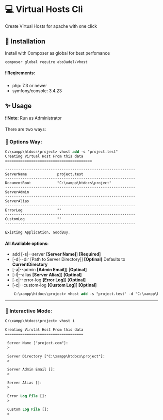 # :computer: Virtual Hosts Cli
Create Virtual Hosts for apache with one click

## :wrench: Installation
Install with Composer as global for best perfomance
```
composer global require abo3adel/vhost
```
#### :heavy_exclamation_mark: Reqirements:
* php: 7.3 or newer
* symfony/console: 3.4.23


## :sparkles: Usage
**:heavy_exclamation_mark: Note:** Run as Administrator

There are two ways:
### :fax: Options Way:
```ps 
C:\xampp\htdocs\project> vhost add -s "project.test"
Creating Virtual Host From this data
========================================

------------------------------------------------------------
ServerName              project.test
------------------------------------------------------------
DocumentRoot            "C:\xampp\htdocs\project"
------------------------------------------------------------
ServerAdmin             
------------------------------------------------------------
ServerAlias             
------------------------------------------------------------
ErrorLog                ""
------------------------------------------------------------
CustomLog               ""
------------------------------------------------------------

Existing Application, GoodBuy.
```

#### All Avaliable options:

* add [-s|--server **[Server Name]**] **[Required]**
* [-d|--dir [Path to Server Directory]] **[Optinal]** Defaults to **CurrentDirectory**
* [-a|--admin **[Admin Email]**] **[Optinal]**
* [-l|--alias **[Server Alias]**] **[Optinal]**
* [-e|--error-log **[Error Log]**] **[Optinal]**
* [-c|--custom-log **[Custom Log]**] **[Optinal]**
```ps
    C:\xampp\htdocs\project> vhost add -s "project.test" -d "C:\xampp\htdocs\someOtherApp" -a "example@some.com" -l "dev.preoject.test" -e "path/to/error/file.log" -c "path/to/custom/file.log"
```
---
### :gift: Interactive Mode:
```ps
C:\xampp\htdocs\project> vhost i

Creating Virutal Host From this data
====================================

 Server Name ["project.com"]:
 >

 Server Directory ["C:\xampp\htdocs\project"]:
 >

 Server Admin Email []:
 >

 Server Alias []:
 >

 Error Log File []:
 >

 Custom Log File []:
 >

```

